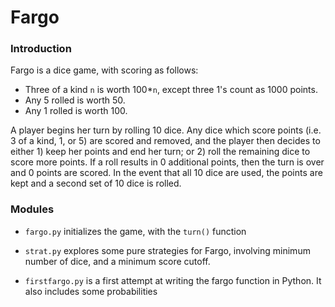 # Fargo

### Introduction

Fargo is a dice game, with scoring as follows:

 - Three of a kind `n` is worth 100*`n`, except three 1's count as 1000 points.
 - Any 5 rolled is worth 50.
 - Any 1 rolled is worth 100.

A player begins her turn by rolling 10 dice. Any dice which score points (i.e. 3 of a kind, 1, or 5) are scored and removed, and the player then decides to either 1) keep her points and end her turn; or 2) roll the remaining dice to score more points. If a roll results in 0 additional points, then the turn is over and 0 points are scored. In the event that all 10 dice are used, the points are kept and a second set of 10 dice is rolled.


### Modules
- `fargo.py` initializes the game, with the `turn()` function

- `strat.py` explores some pure strategies for Fargo, involving minimum number of dice, and a minimum score cutoff.

- `firstfargo.py` is a first attempt at writing the fargo function in Python. It also includes some probabilities

